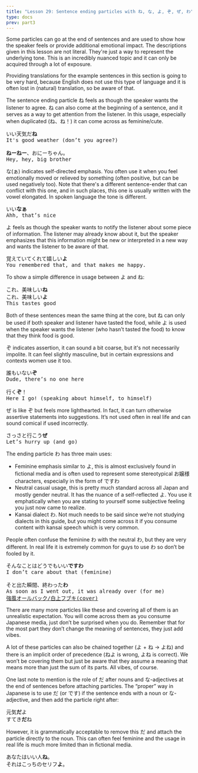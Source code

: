 ```yaml
---
title: "Lesson 29: Sentence ending particles with ね, な, よ, ぞ, ぜ, わ"
type: docs
prev: part3
---
```



Some particles can go at the end of sentences and are used to show how the speaker feels or provide additional emotional impact. The descriptions given in this lesson are not literal. They're just a way to represent the underlying tone. This is an incredibly nuanced topic and it can only be acquired through a lot of exposure. 

Providing translations for the example sentences in this section is going to be very hard, because English does not use this type of language and it is often lost in (natural) translation, so be aware of that.

The sentence ending particle ね feels as though the speaker wants the listener to agree. ね can also come at the beginning of a sentence, and it serves as a way to get attention from the listener. In this usage, especially when duplicated (ね、ね！) it can come across as feminine/cute.

<pre>
いい天気だ<b>ね</b>
It's good weather (don’t you agree?)

<b>ねーねー</b>、おにーちゃん。
Hey, hey, big brother
</pre>

な(ぁ) indicates self-directed emphasis. You often use it when you feel emotionally moved or relieved by something (often positive, but can be used negatively too). Note that there's a different sentence-ender that can conflict with this one, and in such places, this one is usually written with the vowel elongated. In spoken language the tone is different.

<pre>
いい<b>なぁ</b>
Ahh, that’s nice
</pre>

よ feels as though the speaker wants to notify the listener about some piece of information. The listener may already know about it, but the speaker emphasizes that this information might be new or interpreted in a new way and wants the listener to be aware of that.

<pre>
覚えていてくれて嬉しい<b>よ</b>
You remembered that, and that makes me happy.
</pre>

To show a simple difference in usage between よ and ね:  

<pre>
これ、美味しい<b>ね</b>
これ、美味しい<b>よ</b>
This tastes good
</pre>

Both of these sentences mean the same thing at the core, but ね can only be used if both speaker and listener have tasted the food, while よ is used when the speaker wants the listener (who hasn’t tasted the food) to know that they think food is good. 

ぞ indicates assertion, it can sound a bit coarse, but it's not necessarily impolite. It can feel slightly masculine, but in certain expressions and contexts women use it too.

<pre>
誰もいない<b>ぞ</b>
Dude, there’s no one here

行く<b>ぞ</b>！
Here I go! (speaking about himself, to himself)
</pre>

ぜ is like ぞ but feels more lighthearted. In fact, it can turn otherwise assertive statements into suggestions. It’s not used often in real life and can sound comical if used incorrectly.

<pre>
さっさと行こう<b>ぜ</b>
Let’s hurry up (and go)
</pre>

The ending particle わ has three main uses:

- Feminine emphasis similar to よ, this is almost exclusively found in fictional media and is often used to represent some stereotypical お嬢様 characters, especially in the form of ですわ  
- Neutral casual usage, this is pretty much standard across all Japan and mostly gender neutral. It has the nuance of a self-reflected よ. You use it emphatically when you are stating to yourself some subjective feeling you just now came to realize.   
- Kansai dialect わ. Not much needs to be said since we’re not studying dialects in this guide, but you might come across it if you consume content with kansai speech which is very common. 

People often confuse the feminine わ with the neutral わ, but they are very different. In real life it is extremely common for guys to use わ so don’t be fooled by it. 

<pre>
そんなことはどうでもいい<b>ですわ</b>
I don’t care about that (feminine)

そと出た瞬間、終わった<b>わ</b>
As soon as I went out, it was already over (for me) 
<a href="https://www.youtube.com/watch?v=hU2m_Dh5mS4">強風オールバック/白上フブキ(cover)</a>
</pre>


There are many more particles like these and covering all of them is an unrealistic expectation. You will come across them as you consume Japanese media, just don’t be surprised when you do. Remember that for the most part they don’t change the meaning of sentences, they just add vibes. 

A lot of these particles can also be chained together (よ \+ ね \-\> よね) and there is an implicit order of precedence (ねよ is wrong, よね is correct). We won’t be covering them but just be aware that they assume a meaning that means more than just the sum of its parts. All vibes, of course.

One last note to mention is the role of だ after nouns and な-adjectives at the end of sentences before attaching particles. The “proper” way in Japanese is to use だ (or です) if the sentence ends with a noun or な-adjective, and then add the particle right after:

<pre>
元気<b>だ</b>よ
すてき<b>だ</b>ね
</pre>

However, it is grammatically acceptable to remove this だ and attach the particle directly to the noun. This can often feel feminine and the usage in real life is much more limited than in fictional media.

<pre>
あなたはいい人<b>ね</b>。
それはこっちのセリフ<b>よ</b>。
</pre>
